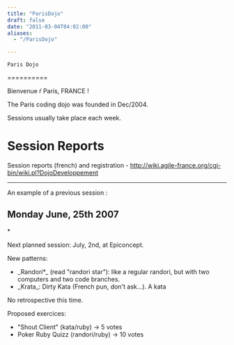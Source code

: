 ```yaml
---
title: "ParisDojo"
draft: false
date: "2011-03-04T04:02:00"
aliases:
  - "/ParisDojo"

---
```

    Paris Dojo
==========

Bienvenue ŕ Paris, FRANCE !

The Paris coding dojo was founded in Dec/2004.

Sessions usually take place each week.

Session Reports
===============

Session reports (french) and registration -
<http://wiki.agile-france.org/cgi-bin/wiki.pl?DojoDeveloppement>

------------------------------------------------------------------------

An example of a previous session :

Monday June, 25th 2007
----------------------

\*

Next planned session: July, 2nd, at Epiconcept.

New patterns:

-   \_Randori\*\_ (read "randori star"): like a regular randori, but
    with two computers and two code branches.
-   \_Krata\_: Dirty Kata (French pun, don't ask...). A kata

No retrospective this time.

Proposed exercices:

-   "Shout Client" (kata/ruby) -&gt; 5 votes
-   Poker Ruby Quizz (randori/ruby) -&gt; 10 votes

